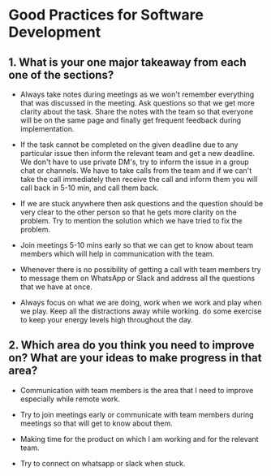 # Good Practices for Software Development

## 1. What is your one major takeaway from each one of the sections?
- Always take notes during meetings as we won't remember everything that was discussed in the meeting. Ask questions so that we get more clarity about the task. Share the notes with the team so that everyone will be on the same page and finally get frequent feedback during implementation.

- If the task cannot be completed on the given deadline due to any particular issue then inform the relevant team and get a new deadline. We don't have to use private DM's, try to inform the issue in a group chat or channels. We have to take calls from the team and if we can't take the call immediately then receive the call and inform them you will call back in 5-10 min, and call them back.
  
- If we are stuck anywhere then ask questions and the question should be very clear to the other person so that he gets more clarity on the problem. Try to mention the solution which we have tried to fix the problem.

- Join meetings 5-10 mins early so that we can get to know about team members which will help in communication with the team.

- Whenever there is no possibility of getting a call with team members try to message them on WhatsApp or Slack and address all the questions that we have at once.

- Always focus on what we are doing, work when we work and play when we play. Keep all the distractions away while working. do some exercise to keep your energy levels high throughout the day.

## 2. Which area do you think you need to improve on? What are your ideas to make progress in that area?

- Communication with team members is the area that I need to improve especially while remote work. 

- Try to join meetings early or communicate with team members during meetings so that will get to know about them. 

- Making time for the product on which I am working and for the relevant team.

- Try to connect on whatsapp or slack when stuck.